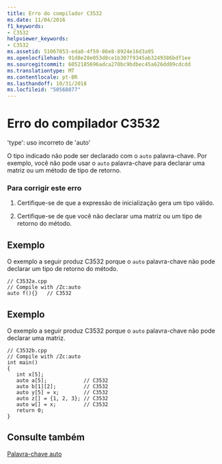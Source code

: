 ```yaml
---
title: Erro do compilador C3532
ms.date: 11/04/2016
f1_keywords:
- C3532
helpviewer_keywords:
- C3532
ms.assetid: 51067853-eda8-4f59-86e8-8924e16d3a95
ms.openlocfilehash: 91d8e28e053d8ce1b307f9345ab3249386bdf1ee
ms.sourcegitcommit: 6052185696adca270bc9bdbec45a626dd89cdcdd
ms.translationtype: MT
ms.contentlocale: pt-BR
ms.lasthandoff: 10/31/2018
ms.locfileid: "50568877"
---
```

# <a name="compiler-error-c3532"></a>Erro do compilador C3532

'type': uso incorreto de 'auto'

O tipo indicado não pode ser declarado com o `auto` palavra-chave. Por exemplo, você não pode usar o `auto` palavra-chave para declarar uma matriz ou um método de tipo de retorno.

### <a name="to-correct-this-error"></a>Para corrigir este erro

1. Certifique-se de que a expressão de inicialização gera um tipo válido.

1. Certifique-se de que você não declarar uma matriz ou um tipo de retorno do método.

## <a name="example"></a>Exemplo

O exemplo a seguir produz C3532 porque o `auto` palavra-chave não pode declarar um tipo de retorno do método.

```
// C3532a.cpp
// Compile with /Zc:auto
auto f(){}   // C3532
```

## <a name="example"></a>Exemplo

O exemplo a seguir produz C3532 porque o `auto` palavra-chave não pode declarar uma matriz.

```
// C3532b.cpp
// Compile with /Zc:auto
int main()
{
   int x[5];
   auto a[5];            // C3532
   auto b[1][2];         // C3532
   auto y[5] = x;        // C3532
   auto z[] = {1, 2, 3}; // C3532
   auto w[] = x;         // C3532
   return 0;
}
```

## <a name="see-also"></a>Consulte também

[Palavra-chave auto](../../cpp/auto-keyword.md)